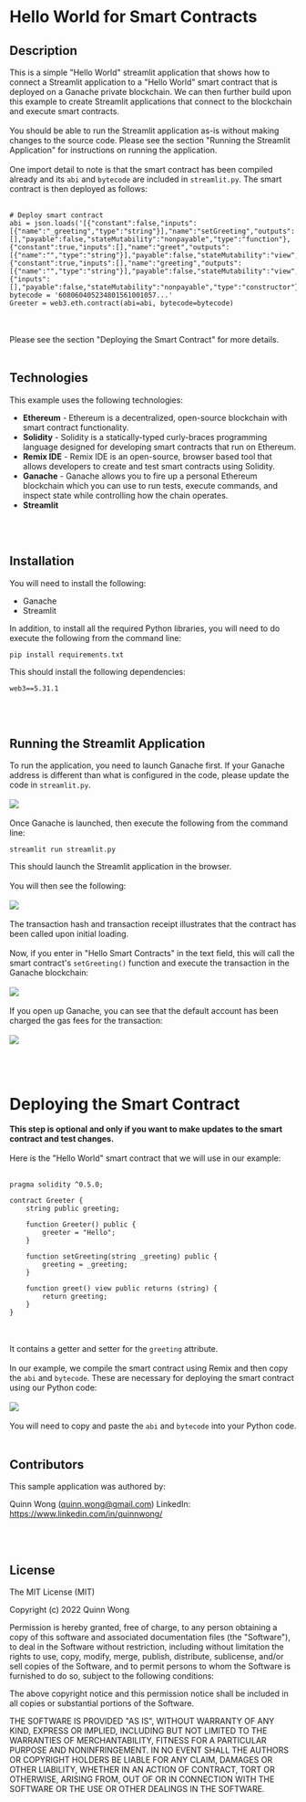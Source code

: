 # Hello World for Smart Contracts

## Description

This is a simple "Hello World" streamlit application that shows how to connect a Streamlit application to a "Hello World" smart contract that is deployed on a Ganache private blockchain. We can then further build upon this example to create Streamlit applications that connect to the blockchain and execute smart contracts.
<br/><br/>
You should be able to run the Streamlit application as-is without making changes to the source code. Please see the section "Running the Streamlit Application" for instructions on running the application.
<br/><br/>
One import detail to note is that the smart contract has been compiled already and its `abi` and `bytecode` are included in `streamlit.py`. The smart contract is then deployed as follows:
<br/><br/>

```
# Deploy smart contract
abi = json.loads('[{"constant":false,"inputs":[{"name":"_greeting","type":"string"}],"name":"setGreeting","outputs":[],"payable":false,"stateMutability":"nonpayable","type":"function"},{"constant":true,"inputs":[],"name":"greet","outputs":[{"name":"","type":"string"}],"payable":false,"stateMutability":"view","type":"function"},{"constant":true,"inputs":[],"name":"greeting","outputs":[{"name":"","type":"string"}],"payable":false,"stateMutability":"view","type":"function"},{"inputs":[],"payable":false,"stateMutability":"nonpayable","type":"constructor"}]');
bytecode = '608060405234801561001057...'
Greeter = web3.eth.contract(abi=abi, bytecode=bytecode)
```

<br/><br/>
Please see the section "Deploying the Smart Contract" for more details.
<br/><br/>

## Technologies

This example uses the following technologies:

- **Ethereum** - Ethereum is a decentralized, open-source blockchain with smart contract functionality.
- **Solidity** - Solidity is a statically-typed curly-braces programming language designed for developing smart contracts that run on Ethereum.
- **Remix IDE** - Remix IDE is an open-source, browser based tool that allows developers to create and test smart contracts using Solidity.
- **Ganache** - Ganache allows you to fire up a personal Ethereum blockchain which you can use to run tests, execute commands, and inspect state while controlling how the chain operates.
- **Streamlit**

<br/><br/>

## Installation

You will need to install the following:

- Ganache
- Streamlit

In addition, to install all the required Python libraries, you will need to do execute the following from the command line:

`pip install requirements.txt`

This should install the following dependencies:

```
web3==5.31.1
```

<br/><br/>

## Running the Streamlit Application

To run the application, you need to launch Ganache first. If your Ganache address is different than what is configured in the code, please update the code in `streamlit.py`.
<br/><br/>
![](./images/ganache_started.jpg)
<br/><br/>
Once Ganache is launched, then execute the following from the command line:

```
streamlit run streamlit.py
```

This should launch the Streamlit application in the browser.
<br/><br/>
You will then see the following:
<br/><br/>
![](./images/hello_world.jpg)
<br/><br/>
The transaction hash and transaction receipt illustrates that the contract has been called upon initial loading.
<br/><br/>
Now, if you enter in "Hello Smart Contracts" in the text field, this will call the smart contract's `setGreeting()` function and execute the transaction in the Ganache blockchain:
<br/><br/>
![](./images/hello_smart_contracts.jpg)
<br/><br/>
If you open up Ganache, you can see that the default account has been charged the gas fees for the transaction:
<br/><br/>
![](./images/ganache.jpg)

<br/><br/>

# Deploying the Smart Contract

**This step is optional and only if you want to make updates to the smart contract and test changes.**
<br/><br/>
Here is the "Hello World" smart contract that we will use in our example:
<br/><br/>

```
pragma solidity ^0.5.0;

contract Greeter {
    string public greeting;

    function Greeter() public {
        greeter = "Hello";
    }

    function setGreeting(string _greeting) public {
        greeting = _greeting;
    }

    function greet() view public returns (string) {
        return greeting;
    }
}
```

<br/><br/>
It contains a getter and setter for the `greeting` attribute.
<br/><br/>
In our example, we compile the smart contract using Remix and then copy the `abi` and `bytecode`. These are necessary for deploying the smart contract using our Python code:
<br/><br/>
![](./images/remix.jpg)
<br/><br/>
You will need to copy and paste the `abi` and `bytecode` into your Python code.
<br/><br/>

## Contributors

This sample application was authored by:

Quinn Wong (quinn.wong@gmail.com)
LinkedIn: https://www.linkedin.com/in/quinnwong/

<br/><br/>

## License

The MIT License (MIT)

Copyright (c) 2022 Quinn Wong

Permission is hereby granted, free of charge, to any person obtaining a copy of this software and associated documentation files (the "Software"), to deal in the Software without restriction, including without limitation the rights to use, copy, modify, merge, publish, distribute, sublicense, and/or sell copies of the Software, and to permit persons to whom the Software is furnished to do so, subject to the following conditions:

The above copyright notice and this permission notice shall be included in all copies or substantial portions of the Software.

THE SOFTWARE IS PROVIDED "AS IS", WITHOUT WARRANTY OF ANY KIND, EXPRESS OR IMPLIED, INCLUDING BUT NOT LIMITED TO THE WARRANTIES OF MERCHANTABILITY, FITNESS FOR A PARTICULAR PURPOSE AND NONINFRINGEMENT. IN NO EVENT SHALL THE AUTHORS OR COPYRIGHT HOLDERS BE LIABLE FOR ANY CLAIM, DAMAGES OR OTHER LIABILITY, WHETHER IN AN ACTION OF CONTRACT, TORT OR OTHERWISE, ARISING FROM, OUT OF OR IN CONNECTION WITH THE SOFTWARE OR THE USE OR OTHER DEALINGS IN THE SOFTWARE.
